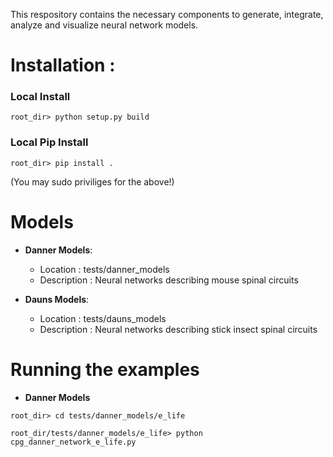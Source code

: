 This respository contains the necessary components to generate, integrate, analyze and visualize neural network models. 

# Installation :

### Local Install

`root_dir> python setup.py build`

### Local Pip Install

`root_dir> pip install .`

(You may sudo priviliges for the above!)

# Models

* **Danner Models**:
    * Location : tests/danner_models
    * Description : Neural networks describing mouse spinal circuits

* **Dauns Models**:
    * Location : tests/dauns_models
    * Description : Neural networks describing stick insect spinal circuits
    
# Running the examples

* **Danner Models**

`root_dir> cd tests/danner_models/e_life`

`root_dir/tests/danner_models/e_life> python cpg_danner_network_e_life.py`